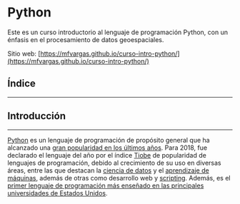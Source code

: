 # Python
Este es un curso introductorio al lenguaje de programación Python, con un énfasis en el procesamiento de datos geoespaciales.

Sitio web:
[https://mfvargas.github.io/curso-intro-python/](https://mfvargas.github.io/curso-intro-python/)

## Índice
---------

## Introducción
---------------

[Python](https://www.python.org/) es un lenguaje de programación de propósito general que ha alcanzado una [gran popularidad en los últimos años](https://www.infoworld.com/article/3331603/pythons-popularity-surges-as-a-mainstay-language.html). Para 2018, fue declarado el lenguaje del año por el índice [Tiobe](https://www.tiobe.com/tiobe-index/) de popularidad de lenguajes de programación, debido al crecimiento de su uso en diversas áreas, entre las que destacan la [ciencia de datos](https://en.wikipedia.org/wiki/Data_science) y el [aprendizaje de máquinas](https://en.wikipedia.org/wiki/Machine_learning), además de otras como desarrollo web y [scripting](https://en.wikipedia.org/wiki/Scripting_language). Además, es el [primer lenguaje de programación más enseñado en las principales universidades de Estados Unidos](https://cacm.acm.org/blogs/blog-cacm/176450-python-is-now-the-most-popular-introductory-teaching-language-at-top-u-s-universities/fulltext).
